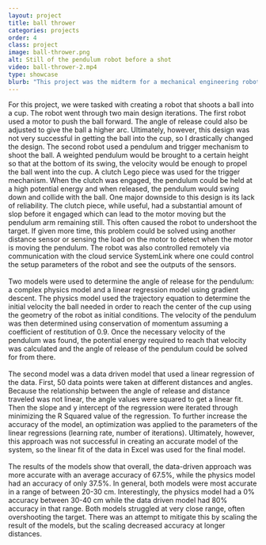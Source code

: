 ```yaml
---
layout: project
title: ball thrower
categories: projects
order: 4
class: project
image: ball-thrower.png
alt: Still of the pendulum robot before a shot
video: ball-thrower-2.mp4
type: showcase
blurb: "This project was the midterm for a mechanical engineering robotics class. We were tasked with creating a robot that shoots a ball into a cup. The final design iteration used a pendulum mechanism to propel the ball. The robot used a physics-based model using the trajectory and conservation of energy equations to calculate the required height of the pendulum. The robot also used a data-driven model that used linear regression to determine the height of the pendulum."
---
```


For this project, we were tasked with creating a robot that shoots a ball into a cup. The robot went through two main design iterations. The first robot used a motor to push the ball forward. The angle of release could also be adjusted to give the ball a higher arc. Ultimately, however, this design was not very successful in getting the ball into the cup, so I drastically changed the design. The second robot used a pendulum and trigger mechanism to shoot the ball. A weighted pendulum would be brought to a certain height so that at the bottom of its swing, the velocity would be enough to propel the ball went into the cup. A clutch Lego piece was used for the trigger mechanism. When the clutch was engaged, the pendulum could be held at a high potential energy and when released, the pendulum would swing down and collide with the ball. One major downside to this design is its lack of reliability. The clutch piece, while useful, had a substantial amount of slop before it engaged which can lead to the motor moving but the pendulum arm remaining still. This often caused the robot to undershoot the target. If given more time, this problem could be solved using another distance sensor or sensing the load on the motor to detect when the motor is moving the pendulum. The robot was also controlled remotely via communication with the cloud service SystemLink where one could control the setup parameters of the robot and see the outputs of the sensors. 
<br><br>
Two models were used to determine the angle of release for the pendulum: a complex physics model and a linear regression model using gradient descent. The physics model used the trajectory equation to determine the initial velocity the ball needed in order to reach the center of the cup using the geometry of the robot as initial conditions. The velocity of the pendulum was then determined using conservation of momentum assuming a coefficient of restitution of 0.9. Once the necessary velocity of the pendulum was found, the potential energy required to reach that velocity was calculated and the angle of release of the pendulum could be solved for from there. 
<br><br>
The second model was a data driven model that used a linear regression of the data. First, 50 data points were taken at different distances and angles. Because the relationship between the angle of release and distance traveled was not linear, the angle values were squared to get a linear fit. Then the slope and y intercept of the regression were iterated through minimizing the R Squared value of the regression. To further increase the accuracy of the model, an optimization was applied to the parameters of the linear regressions (learning rate, number of iterations). Ultimately, however, this approach was not successful in creating an accurate model of the system, so the linear fit of the data in Excel was used for the final model.
<br><br>
The results of the models show that overall, the data-driven approach was more accurate with an average accuracy of 67.5%, while the physics model had an accuracy of only 37.5%. In general, both models were most accurate in a range of between 20-30 cm. Interestingly, the physics model had a 0% accuracy between 30-40 cm while the data driven model had 80% accuracy in that range. Both models struggled at very close range, often overshooting the target. There was an attempt to mitigate this by scaling the result of the models, but the scaling decreased accuracy at longer distances.